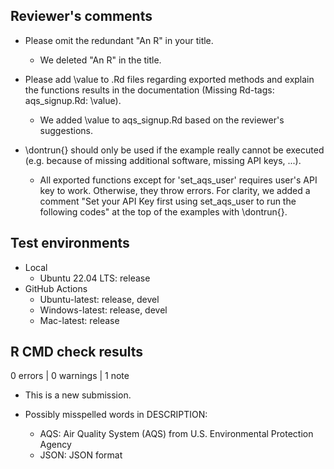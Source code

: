 ## Reviewer's comments

* Please omit the redundant "An R" in your title.
  - We deleted "An R" in the title.

* Please add \value to .Rd files regarding exported methods and explain the
functions results in the documentation (Missing Rd-tags: aqs_signup.Rd: \value).
  - We added \value to aqs_signup.Rd based on the reviewer's suggestions.

* \dontrun{} should only be used if the example really cannot be executed
(e.g. because of missing additional software, missing API keys, ...).

  - All exported functions except for 'set_aqs_user' requires user's API key to
    work. Otherwise, they throw errors. For clarity, we added a comment "Set
    your API Key first using set_aqs_user to run the following codes" at the top
    of the examples with \dontrun{}.

## Test environments

* Local
  - Ubuntu 22.04 LTS: release
* GitHub Actions
  - Ubuntu-latest: release, devel
  - Windows-latest: release, devel
  - Mac-latest: release

## R CMD check results

0 errors | 0 warnings | 1 note

* This is a new submission.

* Possibly misspelled words in DESCRIPTION:
  - AQS: Air Quality System (AQS) from U.S. Environmental Protection Agency
  - JSON: JSON format
